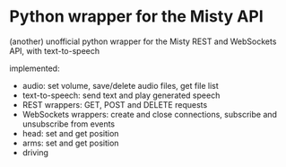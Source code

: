 # Python wrapper for the Misty API

(another) unofficial python wrapper for the Misty REST and WebSockets API, with text-to-speech

implemented:
  * audio: set volume, save/delete audio files, get file list
  * text-to-speech: send text and play generated speech
  * REST wrappers: GET, POST and DELETE requests
  * WebSockets wrappers: create and close connections, subscribe and unsubscribe from events
  * head: set and get position
  * arms: set and get position
  * driving
